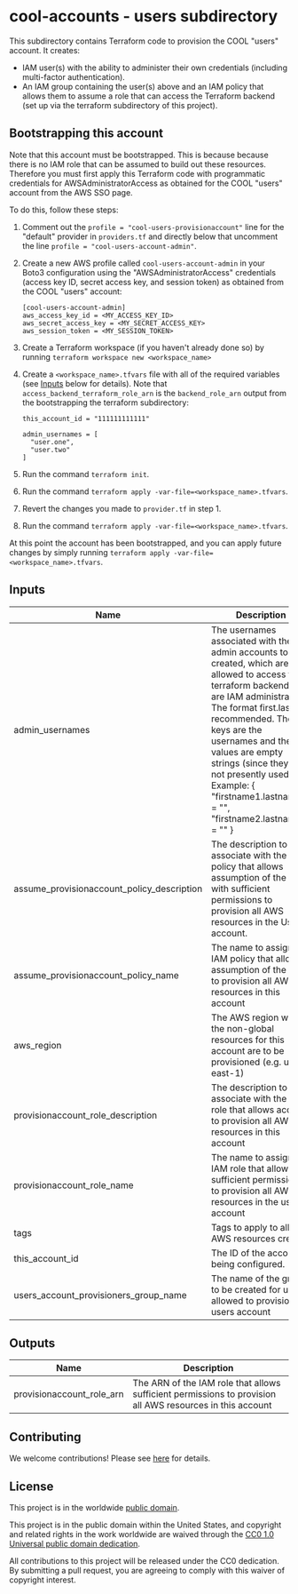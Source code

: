 # cool-accounts - users subdirectory #

This subdirectory contains Terraform code to provision the COOL
"users" account.  It creates:

* IAM user(s) with the ability to administer their own credentials (including
  multi-factor authentication).
* An IAM group containing the user(s) above and an IAM policy that allows
  them to assume a role that can access the Terraform backend (set up via
  the terraform subdirectory of this project).

## Bootstrapping this account ##

Note that this account must be bootstrapped.  This is because because
there is no IAM role that can be assumed to build out these resources.
Therefore you must first apply this Terraform code with programmatic
credentials for AWSAdministratorAccess as obtained for the COOL
"users" account from the AWS SSO page.

To do this, follow these steps:

1. Comment out the `profile = "cool-users-provisionaccount"` line for
   the "default" provider in `providers.tf` and directly below that
   uncomment the line `profile = "cool-users-account-admin"`.
1. Create a new AWS profile called `cool-users-account-admin` in
   your Boto3 configuration using the "AWSAdministratorAccess"
   credentials (access key ID, secret access key, and session token)
   as obtained from the COOL "users" account:

   ```console
   [cool-users-account-admin]
   aws_access_key_id = <MY_ACCESS_KEY_ID>
   aws_secret_access_key = <MY_SECRET_ACCESS_KEY>
   aws_session_token = <MY_SESSION_TOKEN>
   ```

1. Create a Terraform workspace (if you haven't already done so) by running
   `terraform workspace new <workspace_name>`
1. Create a `<workspace_name>.tfvars` file with all of the required
   variables (see [Inputs](#Inputs) below for details).  Note that
   `access_backend_terraform_role_arn` is the `backend_role_arn` output
   from the bootstrapping the terraform subdirectory:

   ```console
   this_account_id = "111111111111"

   admin_usernames = [
     "user.one",
     "user.two"
   ]
   ```

1. Run the command `terraform init`.
1. Run the command `terraform apply
   -var-file=<workspace_name>.tfvars`.
1. Revert the changes you made to `provider.tf` in step 1.
1. Run the command `terraform apply
    -var-file=<workspace_name>.tfvars`.

At this point the account has been bootstrapped, and you can apply
future changes by simply running `terraform apply
-var-file=<workspace_name>.tfvars`.

## Inputs ##

| Name | Description | Type | Default | Required |
|------|-------------|:----:|:-------:|:--------:|
| admin_usernames | The usernames associated with the admin accounts to be created, which are allowed to access the terraform backend and are IAM administrators.  The format first.last is recommended.  The keys are the usernames and the values are empty strings (since they are not presently used). Example: { \"firstname1.lastname1\" = \"\",  \"firstname2.lastname2\" = \"\" } | map(string) | | yes |
| assume_provisionaccount_policy_description | The description to associate with the IAM policy that allows assumption of the role with sufficient permissions to provision all AWS resources in the Users account. | string | `Allow sufficient permissions to provision all AWS resources in the Users account.` | no |
| assume_provisionaccount_policy_name | The name to assign the IAM policy that allows assumption of the role to provision all AWS resources in this account | string | `AssumeProvisionAccount` | no |
| aws_region | The AWS region where the non-global resources for this account are to be provisioned (e.g. us-east-1) | string | `us-east-1` | no |
| provisionaccount_role_description | The description to associate with the IAM role that allows access to provision all AWS resources in this account | string | `Allows sufficient access to provision all AWS resources in this account.` | no |
| provisionaccount_role_name | The name to assign the IAM role that allows sufficient permissions to provision all AWS resources in the users account | string | `ProvisionAccount` | no |
| tags | Tags to apply to all AWS resources created | map(string) | `{}` | no |
| this_account_id | The ID of the account being configured. | string | | yes |
| users_account_provisioners_group_name | The name of the group to be created for users allowed to provision the users account | string | `users_account_provisioners` | no |

## Outputs ##

| Name | Description |
|------|-------------|
| provisionaccount_role_arn | The ARN of the IAM role that allows sufficient permissions to provision all AWS resources in this account |

## Contributing ##

We welcome contributions!  Please see [here](CONTRIBUTING.md) for
details.

## License ##

This project is in the worldwide [public domain](LICENSE).

This project is in the public domain within the United States, and
copyright and related rights in the work worldwide are waived through
the [CC0 1.0 Universal public domain
dedication](https://creativecommons.org/publicdomain/zero/1.0/).

All contributions to this project will be released under the CC0
dedication. By submitting a pull request, you are agreeing to comply
with this waiver of copyright interest.

